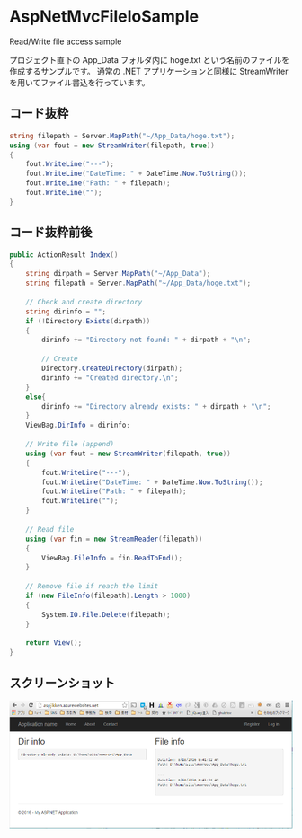 # AspNetMvcFileIoSample
Read/Write file access sample

プロジェクト直下の App_Data フォルダ内に hoge.txt という名前のファイルを作成するサンプルです。
通常の .NET アプリケーションと同様に StreamWriter を用いてファイル書込を行っています。

## コード抜粋
```csharp
string filepath = Server.MapPath("~/App_Data/hoge.txt");
using (var fout = new StreamWriter(filepath, true))
{
    fout.WriteLine("---");
    fout.WriteLine("DateTime: " + DateTime.Now.ToString());
    fout.WriteLine("Path: " + filepath);
    fout.WriteLine("");
}
```

## コード抜粋前後
```csharp
public ActionResult Index()
{
    string dirpath = Server.MapPath("~/App_Data");
    string filepath = Server.MapPath("~/App_Data/hoge.txt");

    // Check and create directory
    string dirinfo = "";
    if (!Directory.Exists(dirpath))
    {
        dirinfo += "Directory not found: " + dirpath + "\n";

        // Create
        Directory.CreateDirectory(dirpath);
        dirinfo += "Created directory.\n";
    }
    else{
        dirinfo += "Directory already exists: " + dirpath + "\n";
    }
    ViewBag.DirInfo = dirinfo;

    // Write file (append)
    using (var fout = new StreamWriter(filepath, true))
    {
        fout.WriteLine("---");
        fout.WriteLine("DateTime: " + DateTime.Now.ToString());
        fout.WriteLine("Path: " + filepath);
        fout.WriteLine("");
    }

    // Read file
    using (var fin = new StreamReader(filepath))
    {
        ViewBag.FileInfo = fin.ReadToEnd();
    }

    // Remove file if reach the limit
    if (new FileInfo(filepath).Length > 1000)
    {
        System.IO.File.Delete(filepath);
    }

    return View();
}
```

## スクリーンショット
![screenshot](https://raw.githubusercontent.com/aspnet-mvc-samples/AspNetMvcFileIoSample/master/screenshots/screenshot.png)
